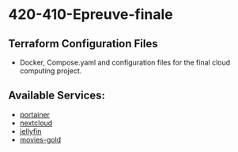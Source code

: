 # 420-410-Epreuve-finale

## Terraform Configuration Files

- Docker, Compose.yaml and configuration files for the final cloud computing project.

## Available Services:

- [portainer](https://portainer.manac.duckdns.org)
- [nextcloud](https://nextcloud.manac.duckdns.org)
- [jellyfin](https://jellyfin.manac.duckdns.org)
- [movies-gold](https://movies-gold.manac.duckdns.org)

